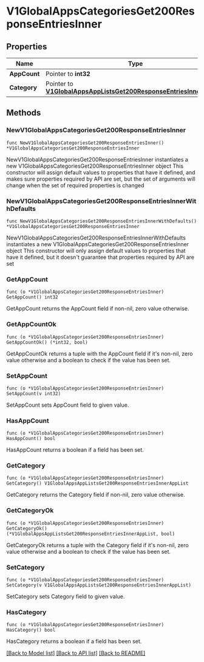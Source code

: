 # V1GlobalAppsCategoriesGet200ResponseEntriesInner

## Properties

Name | Type | Description | Notes
------------ | ------------- | ------------- | -------------
**AppCount** | Pointer to **int32** |  | [optional] 
**Category** | Pointer to [**V1GlobalAppsAppListsGet200ResponseEntriesInnerAppList**](V1GlobalAppsAppListsGet200ResponseEntriesInnerAppList.md) |  | [optional] 

## Methods

### NewV1GlobalAppsCategoriesGet200ResponseEntriesInner

`func NewV1GlobalAppsCategoriesGet200ResponseEntriesInner() *V1GlobalAppsCategoriesGet200ResponseEntriesInner`

NewV1GlobalAppsCategoriesGet200ResponseEntriesInner instantiates a new V1GlobalAppsCategoriesGet200ResponseEntriesInner object
This constructor will assign default values to properties that have it defined,
and makes sure properties required by API are set, but the set of arguments
will change when the set of required properties is changed

### NewV1GlobalAppsCategoriesGet200ResponseEntriesInnerWithDefaults

`func NewV1GlobalAppsCategoriesGet200ResponseEntriesInnerWithDefaults() *V1GlobalAppsCategoriesGet200ResponseEntriesInner`

NewV1GlobalAppsCategoriesGet200ResponseEntriesInnerWithDefaults instantiates a new V1GlobalAppsCategoriesGet200ResponseEntriesInner object
This constructor will only assign default values to properties that have it defined,
but it doesn't guarantee that properties required by API are set

### GetAppCount

`func (o *V1GlobalAppsCategoriesGet200ResponseEntriesInner) GetAppCount() int32`

GetAppCount returns the AppCount field if non-nil, zero value otherwise.

### GetAppCountOk

`func (o *V1GlobalAppsCategoriesGet200ResponseEntriesInner) GetAppCountOk() (*int32, bool)`

GetAppCountOk returns a tuple with the AppCount field if it's non-nil, zero value otherwise
and a boolean to check if the value has been set.

### SetAppCount

`func (o *V1GlobalAppsCategoriesGet200ResponseEntriesInner) SetAppCount(v int32)`

SetAppCount sets AppCount field to given value.

### HasAppCount

`func (o *V1GlobalAppsCategoriesGet200ResponseEntriesInner) HasAppCount() bool`

HasAppCount returns a boolean if a field has been set.

### GetCategory

`func (o *V1GlobalAppsCategoriesGet200ResponseEntriesInner) GetCategory() V1GlobalAppsAppListsGet200ResponseEntriesInnerAppList`

GetCategory returns the Category field if non-nil, zero value otherwise.

### GetCategoryOk

`func (o *V1GlobalAppsCategoriesGet200ResponseEntriesInner) GetCategoryOk() (*V1GlobalAppsAppListsGet200ResponseEntriesInnerAppList, bool)`

GetCategoryOk returns a tuple with the Category field if it's non-nil, zero value otherwise
and a boolean to check if the value has been set.

### SetCategory

`func (o *V1GlobalAppsCategoriesGet200ResponseEntriesInner) SetCategory(v V1GlobalAppsAppListsGet200ResponseEntriesInnerAppList)`

SetCategory sets Category field to given value.

### HasCategory

`func (o *V1GlobalAppsCategoriesGet200ResponseEntriesInner) HasCategory() bool`

HasCategory returns a boolean if a field has been set.


[[Back to Model list]](../README.md#documentation-for-models) [[Back to API list]](../README.md#documentation-for-api-endpoints) [[Back to README]](../README.md)


